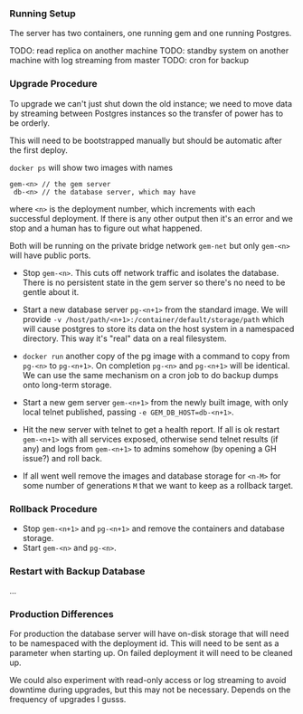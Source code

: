
### Running Setup

The server has two containers, one running gem and one running Postgres.

TODO: read replica on another machine
TODO: standby system on another machine with log streaming from master
TODO: cron for backup

### Upgrade Procedure

To upgrade we can't just shut down the old instance; we need to move data by streaming between Postgres instances so the transfer of power has to be orderly.

This will need to be bootstrapped manually but should be automatic after the first deploy.

`docker ps` will show two images with names

    gem-<n> // the gem server
     db-<n> // the database server, which may have

where `<n>` is the deployment number, which increments with each successful deployment. If there is any other output then it's an error and we stop and a human has to figure out what happened.

Both will be running on the private bridge network `gem-net` but only `gem-<n>` will have public ports.

- Stop `gem-<n>`. This cuts off network traffic and isolates the database. There is no persistent state in the gem server so there's no need to be gentle about it.

- Start a new database server `pg-<n+1>` from the standard image. We will provide `-v /host/path/<n+1>:/container/default/storage/path` which will cause postgres to store its data on the host system in a namespaced directory. This way it's "real" data on a real filesystem.

- `docker run` another copy of the pg image with a command to copy from `pg-<n>` to `pg-<n+1>`. On completion `pg-<n>` and `pg-<n+1>` will be identical. We can use the same mechanism on a cron job to do backup dumps onto long-term storage.

- Start a new gem server `gem-<n+1>` from the newly built image, with only local telnet published, passing `-e GEM_DB_HOST=db-<n+1>`.

- Hit the new server with telnet to get a health report. If all is ok restart `gem-<n+1>` with all services exposed, otherwise send telnet results (if any) and logs from `gem-<n+1>` to admins somehow (by opening a GH issue?) and roll back.

- If all went well remove the images and database storage for `<n-M>` for some number of generations `M` that we want to keep as a rollback target.

### Rollback Procedure

- Stop `gem-<n+1>` and `pg-<n+1>` and remove the containers and database storage.
- Start `gem-<n>` and `pg-<n>`.

### Restart with Backup Database

...

### Production Differences

For production the database server will have on-disk storage that will need to be namespaced with the deployment id. This will need to be sent as a parameter when starting up. On failed deployment it will need to be cleaned up.

We could also experiment with read-only access or log streaming to avoid downtime during upgrades, but this may not be necessary. Depends on the frequency of upgrades I gusss.
